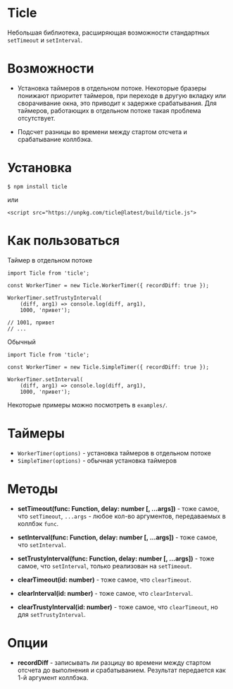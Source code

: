# Ticle

Небольшая библиотека, расширяющая возможности стандартных `setTimeout` и `setInterval`. 

# Возможности

 * Установка таймеров в отдельном потоке. Некоторые бразеры понижают приоритет таймеров, при переходе в другую вкладку или сворачивание окна, это приводит к задержке срабатывания. Для таймеров, работающих в отдельном потоке такая проблема отсутствует.
 
 * Подсчет разницы во времени между стартом отсчета и срабатывание коллбэка.
 
# Установка 
 ```
 $ npm install ticle
 ```
 или
 ```
 <script src="https://unpkg.com/ticle@latest/build/ticle.js">
 ```
# Как пользоваться

Таймер в отдельном потоке
```
import Ticle from 'ticle';

const WorkerTimer = new Ticle.WorkerTimer({ recordDiff: true });

WorkerTimer.setTrustyInterval(
    (diff, arg1) => console.log(diff, arg1),
    1000, 'привет');

// 1001, привет
// ...
```
Обычный
```
import Ticle from 'ticle';

const WorkerTimer = new Ticle.SimpleTimer({ recordDiff: true });

WorkerTimer.setInterval(
    (diff, arg1) => console.log(diff, arg1),
    1000, 'привет');
```

Некоторые примеры можно посмотреть в `examples/`.

# Таймеры

* `WorkerTimer(options)` - установка таймеров в отдельном потоке
* `SimpleTimer(options)` - обычная установка таймеров

# Методы

* **setTimeout(func: Function, delay: number [, ...args])** - тоже самое, что `setTimeout`, `...args` - любое кол-во аргументов, передаваемых в коллбэк `func`.

* **setInterval(func: Function, delay: number [, ...args])** - тоже самое, что `setInterval`.

* **setTrustyInterval(func: Function, delay: number [, ...args])** - тоже самое, что `setInterval`, только реализован на `setTimeout`.

* **clearTimeout(id: number)** - тоже самое, что `clearTimeout`.

* **clearInterval(id: number)** - тоже самое, что `clearInterval`.

* **clearTrustyInterval(id: number)** - тоже самое, что `clearTimeout`, но для `setTrustyInterval`.

# Опции

* **recordDiff** - записывать ли разцицу во времени между стартом отсчета до выполнения и срабатыванием. Результат передается как 1-й аргумент коллбэка.

